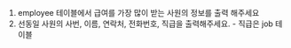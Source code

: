 1. employee 테이블에서 급여를 가장 많이 받는 
사원의 정보를 출력 해주세요
2. 선동일 사원의 사번, 이름, 연락처, 전화번호,
직급을 출력해주세요. - 직급은 job 테이블